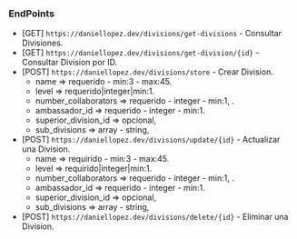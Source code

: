 ### EndPoints

- [GET] `https://daniellopez.dev/divisions/get-divisions` - Consultar Divisiones.
- [GET] `https://daniellopez.dev/divisions/get-division/{id}` - Consultar Division por ID.
- [POST] `https://daniellopez.dev/divisions/store` - Crear Division.
    - name => requerido -  min:3  -  max:45.
    - level => requerido|integer|min:1.
    - number_collaborators => requerido - integer -  min:1,  .
    - ambassador_id => requerido - integer -  min:1.
    - superior_division_id => opcional,
    - sub_divisions => array - string,
- [POST] `https://daniellopez.dev/divisions/update/{id}` - Actualizar una Division.
    - name => requirido -  min:3  -  max:45.
    - level => requirido|integer|min:1.
    - number_collaborators => requerido - integer -  min:1,  .
    - ambassador_id => requerido - integer -  min:1.
    - superior_division_id => opcional,
    - sub_divisions => array - string,
- [POST] `https://daniellopez.dev/divisions/delete/{id}` - Eliminar una Division.
